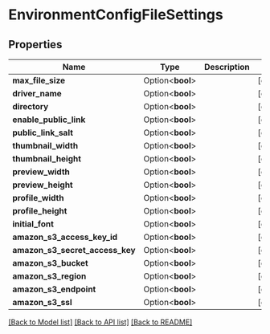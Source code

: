 # EnvironmentConfigFileSettings

## Properties

Name | Type | Description | Notes
------------ | ------------- | ------------- | -------------
**max_file_size** | Option<**bool**> |  | [optional]
**driver_name** | Option<**bool**> |  | [optional]
**directory** | Option<**bool**> |  | [optional]
**enable_public_link** | Option<**bool**> |  | [optional]
**public_link_salt** | Option<**bool**> |  | [optional]
**thumbnail_width** | Option<**bool**> |  | [optional]
**thumbnail_height** | Option<**bool**> |  | [optional]
**preview_width** | Option<**bool**> |  | [optional]
**preview_height** | Option<**bool**> |  | [optional]
**profile_width** | Option<**bool**> |  | [optional]
**profile_height** | Option<**bool**> |  | [optional]
**initial_font** | Option<**bool**> |  | [optional]
**amazon_s3_access_key_id** | Option<**bool**> |  | [optional]
**amazon_s3_secret_access_key** | Option<**bool**> |  | [optional]
**amazon_s3_bucket** | Option<**bool**> |  | [optional]
**amazon_s3_region** | Option<**bool**> |  | [optional]
**amazon_s3_endpoint** | Option<**bool**> |  | [optional]
**amazon_s3_ssl** | Option<**bool**> |  | [optional]

[[Back to Model list]](../README.md#documentation-for-models) [[Back to API list]](../README.md#documentation-for-api-endpoints) [[Back to README]](../README.md)


